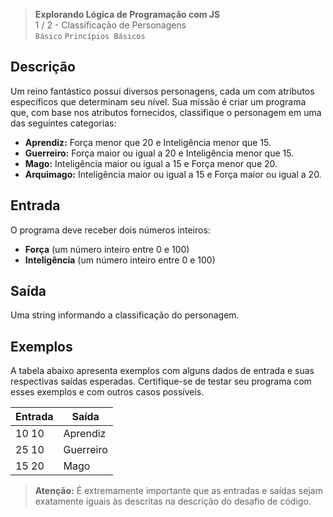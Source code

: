 
> **Explorando Lógica de Programação com JS** <br>
> 1 / 2 - Classificação de Personagens <br>
> `Básico` `Princípios Básicos`

## Descrição

Um reino fantástico possui diversos personagens, cada um com atributos específicos que determinam seu nível. Sua missão é criar um programa que, com base nos atributos fornecidos, classifique o personagem em uma das seguintes categorias:

- **Aprendiz:** Força menor que 20 e Inteligência menor que 15.
- **Guerreiro:** Força maior ou igual a 20 e Inteligência menor que 15.
- **Mago:** Inteligência maior ou igual a 15 e Força menor que 20.
- **Arquimago:** Inteligência maior ou igual a 15 e Força maior ou igual a 20.

## Entrada

O programa deve receber dois números inteiros:

- **Força** (um número inteiro entre 0 e 100)
- **Inteligência** (um número inteiro entre 0 e 100)

## Saída

Uma string informando a classificação do personagem.

## Exemplos

A tabela abaixo apresenta exemplos com alguns dados de entrada e suas respectivas saídas esperadas. Certifique-se de testar seu programa com esses exemplos e com outros casos possíveis.

| **Entrada** | **Saída**     |
|-------------|---------------|
| 10 10       | Aprendiz      |
| 25 10       | Guerreiro     |
| 15 20       | Mago          |

> **Atenção:** É extremamente importante que as entradas e saídas sejam exatamente iguais às descritas na descrição do desafio de código.
